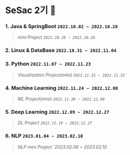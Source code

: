 # SeSac 2기 🌱
### **1. Java & SpringBoot** `2022.10.02 ~ 2022.10.28`
> *mini Project `2022.10.26 ~ 2022.10.28`*
### **2. Linux & DataBase** `2022.10.31 ~ 2022.11.04`
### **3. Python** `2022.11.07 ~ 2022.11.23`
> *Visualization Project(mini) `2022.11.15 ~ 2022.11.23`*
### **4. Machine Learning** `2022.11.24 ~ 2022.12.08`
> *ML Project(mini) `2022.11.30 ~ 2022.12.08`*
### **5. Deep Learning** `2022.12.09 ~ 2022.12.27`
> *DL Project `2022.12.19 ~ 2022.12.27`*
### **6. NLP** `2023.01.04 ~ 2023.02.10`
> *NLP mini Project `2023.02.06 ~ 2023.02.10*
